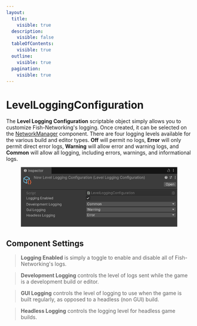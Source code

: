 ```yaml
---
layout:
  title:
    visible: true
  description:
    visible: false
  tableOfContents:
    visible: true
  outline:
    visible: true
  pagination:
    visible: true
---
```


# LevelLoggingConfiguration

The **Level Logging Configuration** scriptable object simply allows you to customize Fish-Networking's logging. Once created, it can be selected on the [NetworkManager](../components/managers/network-manager.md) component. There are four logging levels available for the various build and editor types. **Off** will permit no logs, **Error** will only permit direct error logs, **Warning** will allow error and warning logs, and **Common** will allow all logging, including errors, warnings, and informational logs.

<figure><img src="../../.gitbook/assets/level-logging-configuration.png" alt=""><figcaption></figcaption></figure>

## Component Settings <a href="#server-and-host" id="server-and-host"></a>

> **Logging Enabled** is simply a toggle to enable and disable all of Fish-Networking's logs.

> **Development Logging** controls the level of logs sent while the game is a development build or editor.

> **GUI Logging** controls the level of logging to use when the game is built regularly, as opposed to a headless (non GUI) build.

> **Headless Logging** controls the logging level for headless game builds.
